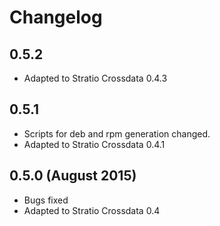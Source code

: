 # Changelog

## 0.5.2

* Adapted to Stratio Crossdata 0.4.3

## 0.5.1

* Scripts for deb and rpm generation changed.
* Adapted to Stratio Crossdata 0.4.1

## 0.5.0 (August 2015)

* Bugs fixed
* Adapted to Stratio Crossdata 0.4


